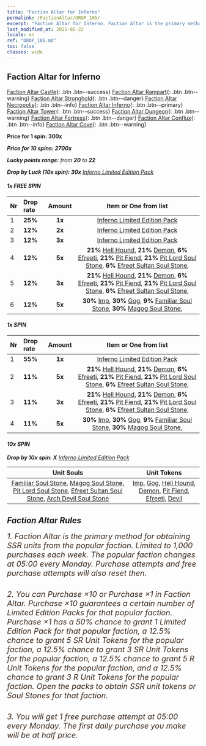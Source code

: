 ```yaml
---
title: "Faction Altar for Inferno"
permalink: /FactionAltar/DROP_105/
excerpt: "Faction Altar for Inferno. Faction Altar is the primary method for obtaining SSR units from the popular faction. Limited to 1,000 purchases each week. The popular faction changes at 05:00 every Monday. Purchase attempts and free purchase attempts will also reset then."
last_modified_at: 2021-02-22
locale: en
ref: "DROP_105.md"
toc: false
classes: wide
---
```


##  Faction Altar for **Inferno**

  [Faction Altar Castle](/FactionAltar/DROP_101/){: .btn .btn--success} [Faction Altar Rampart](/FactionAltar/DROP_102/){: .btn .btn--warning} [Faction Altar Stronghold](/FactionAltar/DROP_103/){: .btn .btn--danger} [Faction Altar Necropolis](/FactionAltar/DROP_104/){: .btn .btn--info} [Faction Altar Inferno](/FactionAltar/DROP_105/){: .btn .btn--primary} [Faction Altar Tower](/FactionAltar/DROP_106/){: .btn .btn--success} [Faction Altar Dungeon](/FactionAltar/DROP_107/){: .btn .btn--warning} [Faction Altar Fortress](/FactionAltar/DROP_108/){: .btn .btn--danger} [Faction Altar Conflux](/FactionAltar/DROP_109/){: .btn .btn--info} [Faction Altar Cove](/FactionAltar/DROP_112/){: .btn .btn--warning} 

  **Price for 1 spin: 300x** <i class="fas fa-gem"/>

  **Price for 10 spins: 2700x** <i class="fas fa-gem"/>

  **Lucky points range:** from **20** to **22**

  **Drop by Luck (10x spin): 30x** [Inferno Limited Edition Pack](/Items/con_1028/)

####  1x FREE SPIN 

  |    Nr    |  Drop rate  |  Amount   |   Item or One from list  |
  |:---------|:------------|:---------:|:------------------------:|
  | 1 | **25%** | **1x** | [Inferno Limited Edition Pack](/Items/con_1028/) |
  | 2 | **12%** | **2x** | [Inferno Limited Edition Pack](/Items/con_1028/) |
  | 3 | **12%** | **3x** | [Inferno Limited Edition Pack](/Items/con_1028/) |
  | 4 | **12%** | **5x** |  **21%** [Hell Hound](/Items/unt_100/),  **21%** [Demon](/Items/unt_78/),  **6%** [Efreeti](/Items/unt_116/),  **21%** [Pit Fiend](/Items/unt_137/),  **21%** [Pit Lord Soul Stone](/Items/unt_37/),  **6%** [Efreet Sultan Soul Stone](/Items/unt_52/),  |
  | 5 | **12%** | **3x** |  **21%** [Hell Hound](/Items/unt_100/),  **21%** [Demon](/Items/unt_78/),  **6%** [Efreeti](/Items/unt_116/),  **21%** [Pit Fiend](/Items/unt_137/),  **21%** [Pit Lord Soul Stone](/Items/unt_37/),  **6%** [Efreet Sultan Soul Stone](/Items/unt_52/),  |
  | 6 | **12%** | **5x** |  **30%** [Imp](/Items/unt_62/),  **30%** [Gog](/Items/unt_43/),  **9%** [Familiar Soul Stone](/Items/unt_120/),  **30%** [Magog Soul Stone](/Items/unt_138/),  |


####  1x SPIN 

  |    Nr    |  Drop rate  |  Amount   |   Item or One from list  |
  |:---------|:------------|:---------:|:------------------------:|
  | 1 | **55%** | **1x** | [Inferno Limited Edition Pack](/Items/con_1028/) |
  | 2 | **11%** | **5x** |  **21%** [Hell Hound](/Items/unt_100/),  **21%** [Demon](/Items/unt_78/),  **6%** [Efreeti](/Items/unt_116/),  **21%** [Pit Fiend](/Items/unt_137/),  **21%** [Pit Lord Soul Stone](/Items/unt_37/),  **6%** [Efreet Sultan Soul Stone](/Items/unt_52/),  |
  | 3 | **11%** | **3x** |  **21%** [Hell Hound](/Items/unt_100/),  **21%** [Demon](/Items/unt_78/),  **6%** [Efreeti](/Items/unt_116/),  **21%** [Pit Fiend](/Items/unt_137/),  **21%** [Pit Lord Soul Stone](/Items/unt_37/),  **6%** [Efreet Sultan Soul Stone](/Items/unt_52/),  |
  | 4 | **11%** | **5x** |  **30%** [Imp](/Items/unt_62/),  **30%** [Gog](/Items/unt_43/),  **9%** [Familiar Soul Stone](/Items/unt_120/),  **30%** [Magog Soul Stone](/Items/unt_138/),  |


####  10x SPIN 

  **Drop by 10x spin: X** [Inferno Limited Edition Pack](/Items/con_1028/)

  |    Unit Souls    |  Unit Tokens  |
  |:----------------:|:-------------:|
  | [Familiar Soul Stone](/Items/unt_120/), [Magog Soul Stone](/Items/unt_138/), [Pit Lord Soul Stone](/Items/unt_37/), [Efreet Sultan Soul Stone](/Items/unt_52/), [Arch Devil Soul Stone](/Items/unt_72/) | [Imp](/Items/unt_62/), [Gog](/Items/unt_43/), [Hell Hound](/Items/unt_100/), [Demon](/Items/unt_78/), [Pit Fiend](/Items/unt_137/), [Efreeti](/Items/unt_116/), [Devil](/Items/unt_19/) |



## Faction Altar Rules

  <span style="color: #3c2a1e;font-size:20px">1. Faction Altar is the primary method for obtaining SSR units from the popular faction. Limited to 1,000 purchases each week. The popular faction changes at 05:00 every Monday. Purchase attempts and free purchase attempts will also reset then.</span><br/>

<br/>  <span style="color: #3c2a1e;font-size:20px">2. You can Purchase ×10 or Purchase ×1 in Faction Altar. Purchase ×10 guarantees a certain number of Limited Edition Packs for that popular faction. Purchase ×1 has a 50% chance to grant 1 Limited Edition Pack for that popular faction, a 12.5% chance to grant 5 SR Unit Tokens for the popular faction, a 12.5% chance to grant 3 SR Unit Tokens for the popular faction, a 12.5% chance to grant 5 R Unit Tokens for the popular faction, and a 12.5% chance to grant 3 R Unit Tokens for the popular faction. Open the packs to obtain SSR unit tokens or Soul Stones for that faction.</span>

<br/>  <span style="color: #3c2a1e;font-size:20px">3. You will get 1 free purchase attempt at 05:00 every Monday. The first daily purchase you make will be at half price.</span><br/>

<br/>